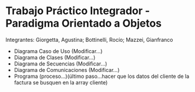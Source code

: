 # Trabajo Práctico Integrador - Paradigma Orientado a Objetos

Integrantes: Giorgetta, Agustina; Bottinelli, Rocío; Mazzei, Gianfranco

- Diagrama Caso de Uso (Modificar...)
- Diagrama de Clases (Modificar...)
- Diagrama de Secuencias (Modificar...)
- Diagrama de Comunicaciones (Modificar...)
- Programa (proceso...)(último paso...hacer que los datos del cliente de la factura se busquen en la array cliente)

